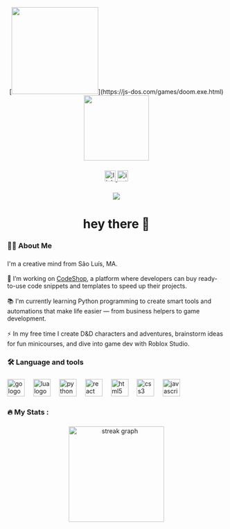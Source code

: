 <div align="center">
    [<img src="https://svgur.com/i/15x9.svg" width="200">](https://js-dos.com/games/doom.exe.html)
</iframe>
  <img height="150" src="https://media1.giphy.com/media/v1.Y2lkPTc5MGI3NjExZHViYWRwdm84Zm5qMjV5cHFlemFsb2ZucTZ3YTE4b296dWxleHo2MyZlcD12MV9pbnRlcm5hbF9naWZfYnlfaWQmY3Q9Zw/ytBoIyQ7ArpRirP0oh/giphy.gif"  />
</div>

###

<div align="center">
  <a href="https://www.linkedin.com/in/codegabriel/" target="_blank">
    <img src="https://img.shields.io/static/v1?message=LinkedIn&logo=linkedin&label=&color=0077B5&logoColor=white&labelColor=&style=for-the-badge" height="25" alt="linkedin logo"  />
  </a>
  <a href="https://www.instagram.com/codegabriel/" target="_blank">
    <img src="https://img.shields.io/static/v1?message=Instagram&logo=instagram&label=&color=E4405F&logoColor=white&labelColor=&style=for-the-badge" height="25" alt="instagram logo"  />
  </a>
</div>

###

<div align="center">
  <img src="https://visitor-badge.laobi.icu/badge?page_id=docecaos.docecaos&"  />
</div>

###

<h1 align="center">hey there 👋</h1>

###

<h3 align="left">👩‍💻  About Me</h3>

###

<p align="left">I'm a creative mind from São Luís, MA.<br><br>    🔭 I’m working on <a href="https://codegabriel.com.br/codeshop">CodeShop</a>, a platform where developers can buy ready-to-use code snippets and templates to speed up their projects.<br><br>    📚 I'm currently learning Python programming to create smart tools and automations that make life easier — from business helpers to game development.<br><br>    ⚡ In my free time I create D&D characters and adventures, brainstorm ideas for fun minicourses, and dive into game dev with Roblox Studio.</p>

###

<h3 align="left">🛠 Language and tools</h3>

###

<div align="left">
  <img src="https://cdn.jsdelivr.net/gh/devicons/devicon/icons/go/go-original-wordmark.svg" height="40" alt="go logo"  />
  <img width="12" />
  <img src="https://cdn.jsdelivr.net/gh/devicons/devicon/icons/lua/lua-original.svg" height="40" alt="lua logo"  />
  <img width="12" />
  <img src="https://cdn.jsdelivr.net/gh/devicons/devicon/icons/python/python-original.svg" height="40" alt="python logo"  />
  <img width="12" />
  <img src="https://cdn.jsdelivr.net/gh/devicons/devicon/icons/react/react-original.svg" height="40" alt="react logo"  />
  <img width="12" />
  <img src="https://cdn.jsdelivr.net/gh/devicons/devicon/icons/html5/html5-original.svg" height="40" alt="html5 logo"  />
  <img width="12" />
  <img src="https://cdn.jsdelivr.net/gh/devicons/devicon/icons/css3/css3-original.svg" height="40" alt="css3 logo"  />
  <img width="12" />
  <img src="https://cdn.jsdelivr.net/gh/devicons/devicon/icons/javascript/javascript-original.svg" height="40" alt="javascript logo"  />
</div>

###

<h3 align="left">🔥   My Stats :</h3>

###

<div align="center">
  <img src="https://streak-stats.demolab.com?user=codedgabriel&locale=en&mode=daily&theme=dark&hide_border=false&border_radius=5&order=3" height="220" alt="streak graph"  />
</div>

###
